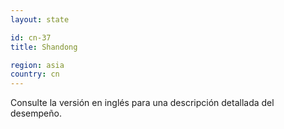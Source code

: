 ```yaml
---
layout: state

id: cn-37
title: Shandong

region: asia
country: cn
---
```


Consulte la versión en inglés para una descripción detallada del desempeño.
